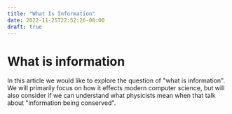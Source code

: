 ```yaml
---
title: "What Is Information"
date: 2022-11-25T22:52:26-08:00
draft: true
---
```


# What is information

In this article we would like to explore the question of "what is information". We will primarily focus on how it effects modern computer science, but will also consider if we can understand what physicists mean when that talk about "information being conserved".
